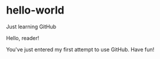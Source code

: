 # hello-world
Just learning GitHub

Hello, reader!

You've just entered my first attempt to use GitHub.
Have fun!
